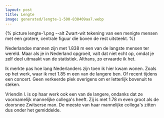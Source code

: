```yaml
---
layout: post
title: Lengte
image: generated/lengte-1-500-838409aa7.webp
---
```


{% picture lengte-1.png --alt Zwart-wit tekening van een menigte mensen met een grotere, centrale figuur die boven de rest uitsteekt. %}

Nederlandse mannen zijn met 1.838 m een van de langste mensen ter wereld. Maar als je in Nederland opgroeit, valt dat niet echt op, omdat je zelf deel uitmaakt van de statistiek. Althans, zo ervaarde ik het.

Ik merkte pas hoe lang Nederlanders zijn toen ik hier kwam wonen. Zoals op het werk, waar ik met 1.85 m een van de langere ben. Of recent tijdens een concert. Geen verkeerde plek overigens om er letterlijk bovenuit te steken.

Vriendin I. is op haar werk ook een van de langere, ondanks dat ze voornamelijk mannelijke collega's heeft. Zij is met 1.78 m even groot als de doorsnee Zwitserse man. De meeste van haar mannelijke collega's zitten dus onder het gemiddelde.
